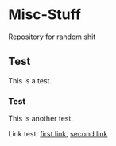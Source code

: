 # Misc-Stuff
Repository for random shit

## Test

This is a test.

### Test

This is another test.

Link test: [first link][link1], [second link][link2]


[link1]: <http://www.google.com>
[link2]: <htttp://github.com>
